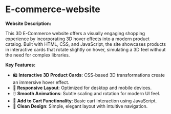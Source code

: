 # E-commerce-website
**Website Description:**

This 3D E-Commerce website offers a visually engaging shopping experience by incorporating 3D hover effects into a modern product catalog. Built with HTML, CSS, and JavaScript, the site showcases products in interactive cards that rotate slightly on hover, simulating a 3D feel without the need for complex libraries.

**Key Features:**

* 🛍️ **Interactive 3D Product Cards**: CSS-based 3D transformations create an immersive hover effect.
* 📱 **Responsive Layout**: Optimized for desktop and mobile devices.
* 🖱️ **Smooth Animations**: Subtle scaling and rotation for modern UI feel.
* 🛒 **Add to Cart Functionality**: Basic cart interaction using JavaScript.
* 🎨 **Clean Design**: Simple, elegant layout with intuitive navigation.


